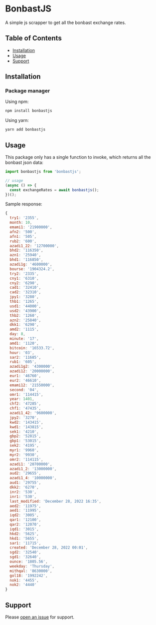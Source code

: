 # BonbastJS
A simple js scrapper to get all the bonbast exchange rates.

## Table of Contents

- [Installation](#installation)
- [Usage](#usage)
- [Support](#support)

## Installation

### Package manager

Using npm:

```bash
npm install bonbastjs
```

Using yarn:

```bash
yarn add bonbastjs
```

## Usage

This package only has a single function to invoke, which returns all the bonbast json data:

```js
import bonbastjs from 'bonbastjs';

// usage
(async () => {
  const exchangeRates = await bonbastjs();
})();
```

Sample response: 

```js
{
  try1: '2355',
  month: 10,
  emami1: '21900000',
  afn2: '500',
  afn1: '505',
  rub2: '600',
  azadi1_22: '12700000',
  bhd2: '116350',
  azn1: '25940',
  bhd1: '116850',
  azadi1g: '4600000',
  bourse: '1904324.2',
  try2: '2335',
  cny1: '6310',
  cny2: '6290',
  cad1: '32410',
  cad2: '32310',
  jpy1: '3280',
  thb1: '1265',
  usd1: '44000',
  usd2: '43900',
  thb2: '1260',
  azn2: '25840',
  dkk1: '6290',
  amd2: '1115',
  day: 8,
  minute: '17',
  amd1: '1120',
  bitcoin: '16533.72',
  hour: '03',
  sar2: '11685',
  rub1: '605',
  azadi1g2: '4300000',
  azadi12: '20000000',
  eur1: '46760',
  eur2: '46610',
  emami12: '21550000',
  second: '04',
  omr1: '114415',
  year: 1401,
  chf2: '47285',
  chf1: '47435',
  azadi1_42: '9600000',
  jpy2: '3270',
  kwd2: '143415',
  kwd1: '143815',
  sek1: '4210',
  gbp2: '52815',
  gbp1: '53015',
  sek2: '4195',
  myr1: '9960',
  myr2: '9930',
  omr2: '114115',
  azadi1: '20700000',
  azadi1_2: '13000000',
  aud2: '29655',
  azadi1_4: '10000000',
  aud1: '29755',
  dkk2: '6270',
  inr2: '530',
  inr1: '530',
  last_modified: 'December 28, 2022 16:35',
  aed2: '11975',
  aed1: '11995',
  iqd2: '3005',
  qar1: '12100',
  qar2: '12070',
  iqd1: '3015',
  hkd2: '5625',
  hkd1: '5655',
  sar1: '11715',
  created: 'December 28, 2022 00:01',
  sgd2: '32540',
  sgd1: '32640',
  ounce: '1805.56',
  weekday: 'Thursday',
  mithqal: '8630000',
  gol18: '1992242',
  nok1: '4455',
  nok2: '4440'
}
```

## Support

Please [open an issue](https://github.com/alikhalilifar/bonbastjs/issues/new) for support.
